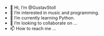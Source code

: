 - 👋 Hi, I’m @GustavStoll
- 👀 I’m interested in music and programming.
- 🌱 I’m currently learning Python.
- 💞️ I’m looking to collaborate on ...
- 📫 How to reach me ...

<!---
GustavStoll/GustavStoll is a ✨ special ✨ repository because its `README.md` (this file) appears on your GitHub profile.
You can click the Preview link to take a look at your changes.
--->
